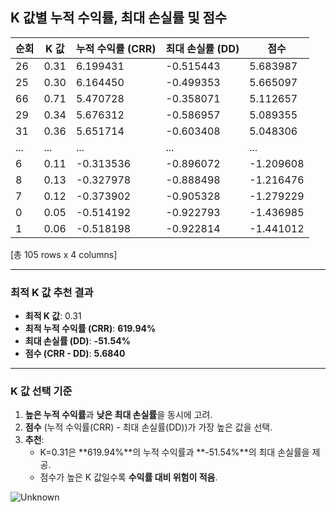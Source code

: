 ## K 값별 누적 수익률, 최대 손실률 및 점수

| 순회 | K 값  | 누적 수익률 (CRR) | 최대 손실률 (DD) | 점수         |
|------|-------|-------------------|------------------|--------------|
| 26   | 0.31  | 6.199431          | -0.515443        | 5.683987     |
| 25   | 0.30  | 6.164450          | -0.499353        | 5.665097     |
| 66   | 0.71  | 5.470728          | -0.358071        | 5.112657     |
| 29   | 0.34  | 5.676312          | -0.586957        | 5.089355     |
| 31   | 0.36  | 5.651714          | -0.603408        | 5.048306     |
| ...  | ...   | ...               | ...              | ...          |
| 6    | 0.11  | -0.313536         | -0.896072        | -1.209608    |
| 8    | 0.13  | -0.327978         | -0.888498        | -1.216476    |
| 7    | 0.12  | -0.373902         | -0.905328        | -1.279229    |
| 0    | 0.05  | -0.514192         | -0.922793        | -1.436985    |
| 1    | 0.06  | -0.518198         | -0.922814        | -1.441012    |

[총 105 rows x 4 columns]

---

### **최적 K 값 추천 결과**
- **최적 K 값**: 0.31  
- **최적 누적 수익률 (CRR)**: **619.94%**  
- **최대 손실률 (DD)**: **-51.54%**  
- **점수 (CRR - DD)**: **5.6840**

---

### **K 값 선택 기준**
1. **높은 누적 수익률**과 **낮은 최대 손실률**을 동시에 고려.
2. **점수** (누적 수익률(CRR) - 최대 손실률(DD))가 가장 높은 값을 선택.
3. **추천**:  
   - K=0.31은 **619.94%**의 누적 수익률과 **-51.54%**의 최대 손실률을 제공.  
   - 점수가 높은 K 값일수록 **수익률 대비 위험이 적음**.

  
![Unknown](https://github.com/user-attachments/assets/35ad31b4-0949-4cbb-a7b5-bdccc88e3048)
